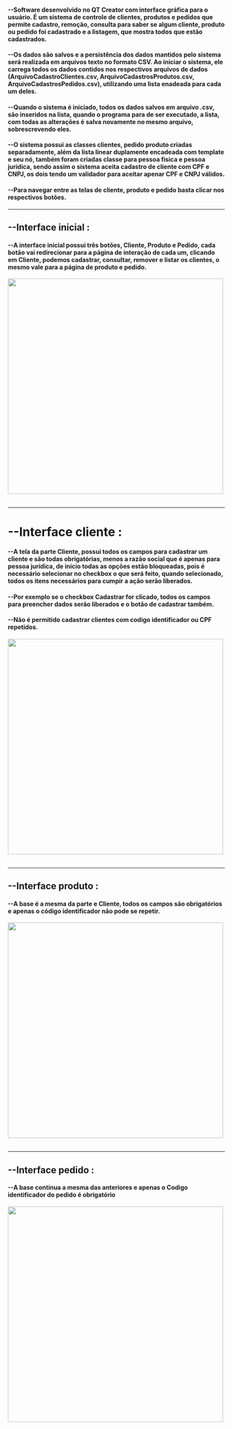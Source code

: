 
<h4>--Software desenvolvido no QT Creator com interface gráfica para o usuário. É um sistema de controle de clientes, produtos e pedidos que permite cadastro, remoção, consulta para saber se algum cliente, produto ou pedido foi cadastrado e a listagem, que mostra todos que estão cadastrados.</h4>

<h4>--Os dados são salvos e a persistência dos dados mantidos pelo sistema será realizada em arquivos texto no formato CSV. Ao iniciar o sistema, ele carrega todos os dados contidos nos respectivos arquivos de dados (ArquivoCadastroClientes.csv, ArquivoCadastrosProdutos.csv, ArquivoCadastrosPedidos.csv), utilizando uma lista enadeada para cada um deles.</h4>

<h4>--Quando o sistema é iniciado, todos os dados salvos em arquivo .csv, são inseridos na lista, quando o programa para de ser executado, a lista, com todas as alterações é salva novamente no mesmo arquivo, sobrescrevendo eles.</h4>

<h4>--O sistema possui as classes clientes, pedido produto criadas separadamente, além da lista linear duplamente encadeada com template e seu nó, também foram criadas classe para pessoa fisica e pessoa juridica, sendo assim o sistema aceita cadastro de cliente com CPF e CNPJ, os dois tendo um validador para aceitar apenar CPF e CNPJ válidos.</h4>

<h4>--Para navegar entre as telas de cliente, produto e pedido basta clicar nos respectivos botões.</h4>
<hr>
<h2>--Interface inicial :</h2>

<h4> --A interface inicial possui três botões, Cliente, Produto e Pedido, cada botão vai redirecionar para a página de interação de cada um, clicando em Cliente, podemos cadastrar, consultar, remover e listar os clientes, o mesmo vale para a página de produto e pedido.</h4>
<div align-"center">
<img height="500px" width="500px" src="https://user-images.githubusercontent.com/98671908/153858947-412f4474-826b-4a0e-9e9a-c6750e0aa209.jpg">
</div>
<br>
<hr>
<h1>--Interface cliente :</h2>

<h4> --A tela da parte Cliente, possui todos os campos para cadastrar um cliente e são todas obrigatórias, menos a razão social que é apenas para pessoa jurídica, de início todas as opções estão bloqueadas, pois é necessário selecionar no checkbox o que será feito, quando selecionado, todos os itens necessários para cumpir a ação serão liberados.</h4>
  
 <h4> --Por exemplo se o checkbox Cadastrar for clicado, todos os campos para preencher dados serão liberados e o botão de cadastrar também.</h4>
  
  <h4> --Não é permitido cadastrar clientes com codigo identificador ou CPF repetidos.</h4>
<div align-"center">
<img height="500px" width="500px" src="https://user-images.githubusercontent.com/98671908/153861150-56f2b275-465f-4282-a44b-980a25bbf953.jpg">
</div>

<br>
<hr>
<h2>--Interface produto :</h2>
<h4>--A base é a mesma da parte e Cliente, todos os campos são obrigatórios e apenas o código identificador não pode se repetir.</h4>
<div align-"center">
<img height="500px" width="500px" src="https://user-images.githubusercontent.com/98671908/153862445-1c81a330-be74-430e-8239-14521dafb412.jpg">
</div>

<br>
<hr>
<h2>--Interface pedido :</h2> 
<h4>--A base continua a mesma das anteriores e apenas o Codigo identificador do pedido é obrigatório</h4>
<div align-"center">
<img height="500px" width="500px" src="https://user-images.githubusercontent.com/98671908/153862750-cf12fd1b-fea5-4661-a009-dbea1e5affce.jpg">
</div>





